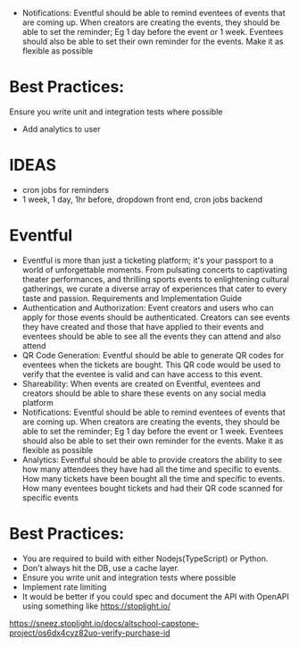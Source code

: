 
- Notifications: Eventful should be able to remind eventees of events that are coming up. When creators are creating the events, they should be able to set the reminder; Eg 1 day before the event or 1 week. Eventees should also be able to set their own reminder for the events. Make it as flexible as possible


# Best Practices:
Ensure you write unit and integration tests where possible
- Add analytics to user 


# IDEAS 
- cron jobs for reminders
- 1 week, 1 day, 1hr before, dropdown front end, cron jobs backend



# Eventful

- Eventful is more than just a ticketing platform; it's your passport to a world of unforgettable moments. From pulsating concerts to captivating theater performances, and thrilling sports events to enlightening cultural gatherings, we curate a diverse array of experiences that cater to every taste and passion.
Requirements and Implementation Guide
- Authentication and Authorization: Event creators and users who can apply for those events should be authenticated. Creators can see events they have created and those that have applied to their events and eventees should be able to see all the events they can attend and also attend
- QR Code Generation: Eventful should be able to generate QR codes for eventees when the tickets are bought. This QR code would be used to verify that the eventee is valid and can have access to this event.
- Shareability: When events are created on Eventful, eventees and creators should be able to share these events on any social media platform
- Notifications: Eventful should be able to remind eventees of events that are coming up. When creators are creating the events, they should be able to set the reminder; Eg 1 day before the event or 1 week. Eventees should also be able to set their own reminder for the events. Make it as flexible as possible
- Analytics: Eventful should be able to provide creators the ability to see how many attendees they have had all the time and specific to events. How many tickets have been bought all the time and specific to events. How many eventees bought tickets and had their QR code scanned for specific events

# Best Practices:
- You are required to build with either Nodejs(TypeScript) or Python.
- Don't always hit the DB, use a cache layer.
- Ensure you write unit and integration tests where possible
- Implement rate limiting
- It would be better if you could spec and document the API with OpenAPI using something like https://stoplight.io/

https://sneez.stoplight.io/docs/altschool-capstone-project/os6dx4cyz82uo-verify-purchase-id
